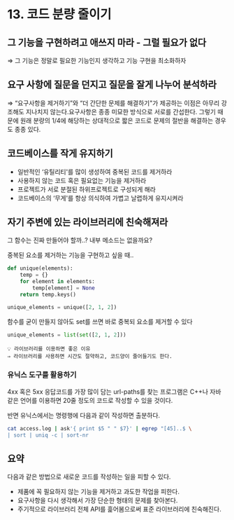 # 13. 코드 분량 줄이기

## 그 기능을 구현하려고 애쓰지 마라 - 그럴 필요가 없다

⇒ 그 기능은 정말로 필요한 기능인지 생각하고 기능 구현을 최소화하자

## 요구 사항에 질문을 던지고 질문을 잘게 나누어 분석하라

⇒ “요구사항을 제거하기”와 “더 간단한 문제를 해결하기"가 제공하는 이점은 아무리 강조해도 지나치지 않는다.요구사항은 종종 미묘한 방식으로 서로를 간섭한다. 그렇기 때문에 원래 분량의 1/4에 해당하는 상대적으로 짧은 코드로 문제의 절반을 해결하는 경우도 종종 있다.

## 코드베이스를 작게 유지하기

- 일반적인 ‘유틸리티'를 많이 생성하여 중복된 코드를 제거하라
- 사용하지 않는 코드 혹은 필요없는 기능을 제거하라
- 프로젝트가 서로 분절된 하위프로젝트로 구성되게 해라
- 코드베이스의 ‘무게'를 항상 의식하여 가볍고 날렵하게 유지시켜라

## 자기 주변에 있는 라이브러리에 친숙해져라

그 함수는 진짜 만들어야 할까..? 내부 메소드는 없을까요?

중복된 요소를 제거하는 기능을 구현하고 싶을 때..

```python
def unique(elements):
    temp = {}
    for element in elements:
        temp[element] = None
    return temp.keys()

unique_elements = unique([2, 1, 2])
```

함수를 굳이 만들지 않아도 set를 쓰면 바로 중복되 요소를 제거할 수 있다

```python
unique_elements = list(set([2, 1, 2]))
```

```
💡 라이브러리를 이용하면 좋은 이유
⇒ 라이브러리를 사용하면 시간도 절약하고, 코드양이 줄어들기도 한다.
```

### 유닉스 도구를 활용하기

4xx 혹은 5xx 응답코드를 가장 많이 담는 url-paths를 찾는 프로그램은 C++나 자바 같은 언어를 이용하면 20줄 정도의 코드로 작성할 수 있을 것이다.

반면 유닉스에서는 명령행에 다음과 같이 작성하면 출분하다.

```bash
cat access.log | ask'{ print $5 " " $7}' | egrep "[45]..$ \
| sort | uniq -c | sort-nr
```

## 요약

다음과 같은 방법으로 새로운 코드를 작성하는 일을 피할 수 있다.

- 제품에 꼭 필요하지 않는 기능을 제거하고 과도한 작업을 피한다.
- 요구사항을 다시 생각해서 가장 단순한 형태의 문제를 찾아본다.
- 주기적으로 라이브러리 전체 API를 흝어봄으로써 표준 라이브러리에 친숙해진다.

